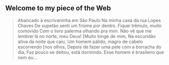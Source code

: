 Welcome to my piece of the Web
---

>Abancado à escrivaninha em São Paulo
Na minha casa da rua Lopes Chaves
De supetão senti um friúme por dentro.
Fiquei trêmulo, muito comovido
Com o livro palerma olhando pra mim.
Não vê que me lembrei lá no norte, meu Deus!
[Muito longe de mim,
Na escuridão ativa da noite que caiu,
Um homem pálido, magro de cabelo escorrendo
[nos olhos,
Depois de fazer uma pele com a borracha do dia,
Faz pouco se deitou, está dormindo.
Esse homem é brasileiro que nem eu...

